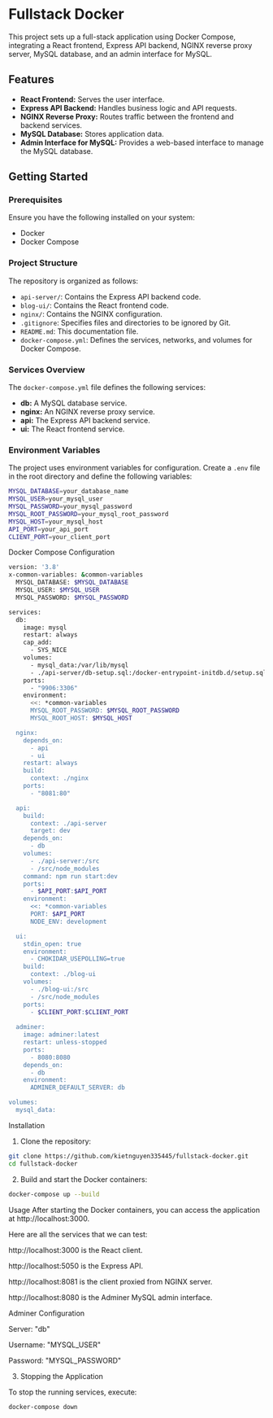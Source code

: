 # Fullstack Docker

This project sets up a full-stack application using Docker Compose, integrating a React frontend, Express API backend, NGINX reverse proxy server, MySQL database, and an admin interface for MySQL.

## Features

- **React Frontend:** Serves the user interface.
- **Express API Backend:** Handles business logic and API requests.
- **NGINX Reverse Proxy:** Routes traffic between the frontend and backend services.
- **MySQL Database:** Stores application data.
- **Admin Interface for MySQL:** Provides a web-based interface to manage the MySQL database.

## Getting Started

### Prerequisites

Ensure you have the following installed on your system:

- Docker
- Docker Compose

### Project Structure

The repository is organized as follows:

- `api-server/`: Contains the Express API backend code.
- `blog-ui/`: Contains the React frontend code.
- `nginx/`: Contains the NGINX configuration.
- `.gitignore`: Specifies files and directories to be ignored by Git.
- `README.md`: This documentation file.
- `docker-compose.yml`: Defines the services, networks, and volumes for Docker Compose.

### Services Overview

The `docker-compose.yml` file defines the following services:

- **db:** A MySQL database service.
- **nginx:** An NGINX reverse proxy service.
- **api:** The Express API backend service.
- **ui:** The React frontend service.

### Environment Variables

The project uses environment variables for configuration. Create a `.env` file in the root directory and define the following variables:

```bash
MYSQL_DATABASE=your_database_name
MYSQL_USER=your_mysql_user
MYSQL_PASSWORD=your_mysql_password
MYSQL_ROOT_PASSWORD=your_mysql_root_password
MYSQL_HOST=your_mysql_host
API_PORT=your_api_port
CLIENT_PORT=your_client_port
```

Docker Compose Configuration

```bash
version: '3.8'
x-common-variables: &common-variables
  MYSQL_DATABASE: $MYSQL_DATABASE
  MYSQL_USER: $MYSQL_USER
  MYSQL_PASSWORD: $MYSQL_PASSWORD

services:
  db:
    image: mysql
    restart: always
    cap_add:
      - SYS_NICE
    volumes:
      - mysql_data:/var/lib/mysql
      - ./api-server/db-setup.sql:/docker-entrypoint-initdb.d/setup.sql
    ports:
      - "9906:3306"
    environment:
      <<: *common-variables
      MYSQL_ROOT_PASSWORD: $MYSQL_ROOT_PASSWORD
      MYSQL_ROOT_HOST: $MYSQL_HOST 

  nginx:
    depends_on:
      - api
      - ui
    restart: always
    build: 
      context: ./nginx
    ports:
      - "8081:80"

  api:
    build: 
      context: ./api-server
      target: dev
    depends_on:
      - db
    volumes:
      - ./api-server:/src 
      - /src/node_modules
    command: npm run start:dev
    ports:
      - $API_PORT:$API_PORT
    environment:
      <<: *common-variables
      PORT: $API_PORT
      NODE_ENV: development

  ui:
    stdin_open: true
    environment:
      - CHOKIDAR_USEPOLLING=true
    build:
      context: ./blog-ui
    volumes:
      - ./blog-ui:/src
      - /src/node_modules
    ports:
      - $CLIENT_PORT:$CLIENT_PORT
  
  adminer:
    image: adminer:latest
    restart: unless-stopped
    ports:
      - 8080:8080
    depends_on:
      - db
    environment:
      ADMINER_DEFAULT_SERVER: db

volumes:
  mysql_data:
  ```

Installation
 1. Clone the repository:

```bash
git clone https://github.com/kietnguyen335445/fullstack-docker.git
cd fullstack-docker
```

 2. Build and start the Docker containers:

```bash
docker-compose up --build
```
Usage
After starting the Docker containers, you can access the application at http://localhost:3000.

Here are all the services that we can test:

http://localhost:3000 is the React client.

http://localhost:5050 is the Express API.

http://localhost:8081 is the client proxied from NGINX server.

http://localhost:8080 is the Adminer MySQL admin interface.

Adminer Configuration

Server: "db"

Username: "MYSQL_USER"

Password: "MYSQL_PASSWORD"

3. Stopping the Application

To stop the running services, execute:

```bash
docker-compose down
```
